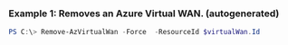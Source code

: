 ### Example 1: Removes an Azure Virtual WAN. (autogenerated)
```powershell
PS C:\> Remove-AzVirtualWan -Force  -ResourceId $virtualWan.Id
```

